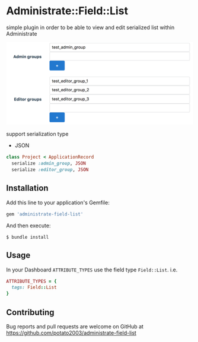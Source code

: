 # Administrate::Field::List

simple plugin in order to be able to view and edit serialized list within Administrate

![screenshot](screenshot/screenshot_1.png "screenshot_1")

support serialization type
- JSON

```ruby
class Project < ApplicationRecord
  serialize :admin_group, JSON
  serialize :editor_group, JSON
```

## Installation

Add this line to your application's Gemfile:

```ruby
gem 'administrate-field-list'
```

And then execute:

    $ bundle install

## Usage

In your Dashboard `ATTRIBUTE_TYPES` use the field type `Field::List`. i.e.
```ruby
ATTRIBUTE_TYPES = {
  tags: Field::List
}
```

## Contributing

Bug reports and pull requests are welcome on GitHub at https://github.com/potato2003/administrate-field-list
